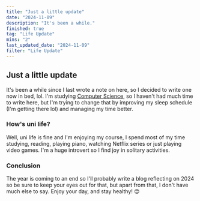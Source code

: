 ```yaml
---
title: "Just a little update"
date: "2024-11-09"
description: "It's been a while."
finished: true
tag: "Life Update"
mins: "2"
last_updated_date: "2024-11-09"
filter: "Life Update"
---
```


## Just a little update

It's been a while since I last wrote a note on here, so I decided to write one now in bed, lol. I'm studying [Computer Science](https://en.wikipedia.org/wiki/Computer_science), so I haven't had much time to write here, but I'm trying to change that by improving my sleep schedule (I'm getting there lol) and managing my time better.

### How's uni life?

Well, uni life is fine and I'm enjoying my course, I spend most of my time studying, reading, playing piano, watching Netflix series or just playing video games. I'm a huge introvert so I find joy in solitary activities.

### Conclusion

The year is coming to an end so I'll probably write a blog reflecting on 2024 so be sure to keep your eyes out for that, but apart from that, I don't have much else to say. Enjoy your day, and stay healthy! 😊
